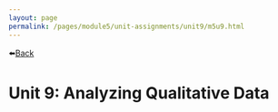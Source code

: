 ```yaml
---
layout: page
permalink: /pages/module5/unit-assignments/unit9/m5u9.html
---
```


⬅️[Back](/pages/module5.html)

# Unit 9: Analyzing Qualitative Data

